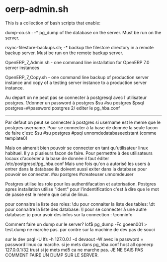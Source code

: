 oerp-admin.sh
=============

 This is a collection of bash scripts that enable:
 
 dump-oo.sh : -* pg_dump of the database on the server. Must be run on the server.
 
 rsync-filestore-backups.sh; -* backup the filestore directory in a remote backup server. 
 Must be run on the remote backup server.
 
 OpenERP_7_Admin.sh - one command line installation for OpenERP 7.0 server instances
 
 OpenERP_7_Copy.sh - one command line backup of production server instance and copy 
 of a testing server instance to a production server instance.
 
Au depart on ne peut pas se connecter à postgresql avec l'utilisateur postgres.
1/donner un password à postgres
$su
#su postgres
$psql
postgres=#\password postgres
2/ editer le pg_hba.conf

------
Par defaut on peut se connecter à postgres si username est le meme que le postgres username.
Pour se connecter à la base de donnée la seule facon de faire c'est:
$su
#su postgres
#psql unnomdedatabaseexistant (comme template0)

Mais on aimerait bien pouvoir se connecter en tant qu'utilisateur linux habituel. Il y a plusieurs facon de faire. 
Pour permettre à des utilisateurs locaux d'accéder à la base de donnée il faut éditer /etc/postgresql/pg_hba.conf
Mais une fois qu'on a autorisé les users à entrer dans la database ils doivent aussi exiter dans la database pour pouvoir se connecter.
#su postgres
#createuser unnomdeuser

Postgres utilise les role pour les authentifacation et autorisation. Postgres apres installation utilise "ident" pour
l'indentification c'est à dire que le mot de passe est le meme que celui de linux.

pour connaitre la liste des roles: \du
pour connaiter la liste des tables: \dt
pour connaitre la liste des database: \l
pour se connecter à une autre database: \c 
pour avoir des infos sur la connection : \conninfo


Comment faire un dump sur le server?
lof$ pg_dump -Fc goeen001 > test.dump ne marche pas.
par contre sur la machine de dev pas de souci

sur le dev psql -U lfs -h 127.0.0.1 -d devaout -W avec le password = password linux ca marche.
si je mets dans pg_hba.conf
host    all             openerp             127.0.0.1/32            trust
si je mets md5 ca ne marche pas.
JE NE SAIS PAS COMMENT FAIRE UN DUMP SUR LE SERVER.
